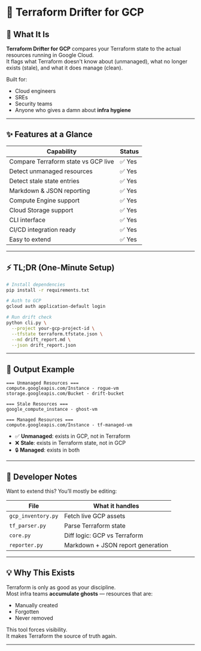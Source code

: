# 🚨 Terraform Drifter for GCP
## 🧠 What It Is

**Terraform Drifter for GCP** compares your Terraform state to the actual resources running in Google Cloud.  
It flags what Terraform doesn't know about (unmanaged), what no longer exists (stale), and what it does manage (clean).

Built for:
- Cloud engineers
- SREs
- Security teams
- Anyone who gives a damn about **infra hygiene**

---

## ✨ Features at a Glance

| Capability                          | Status    |
|-------------------------------------|-----------|
| Compare Terraform state vs GCP live | ✅ Yes     |
| Detect unmanaged resources          | ✅ Yes     |
| Detect stale state entries          | ✅ Yes     |
| Markdown & JSON reporting           | ✅ Yes     |
| Compute Engine support              | ✅ Yes     |
| Cloud Storage support               | ✅ Yes     |
| CLI interface                       | ✅ Yes     |
| CI/CD integration ready             | ✅ Yes     |
| Easy to extend                      | ✅ Yes     |

---

## ⚡ TL;DR (One-Minute Setup)

```bash
# Install dependencies
pip install -r requirements.txt

# Auth to GCP
gcloud auth application-default login

# Run drift check
python cli.py \
  --project your-gcp-project-id \
  --tfstate terraform.tfstate.json \
  --md drift_report.md \
  --json drift_report.json
```

---

## 🧪 Output Example

```
=== Unmanaged Resources ===
compute.googleapis.com/Instance - rogue-vm
storage.googleapis.com/Bucket - drift-bucket

=== Stale Resources ===
google_compute_instance - ghost-vm

=== Managed Resources ===
compute.googleapis.com/Instance - tf-managed-vm
```

- ✅ **Unmanaged**: exists in GCP, not in Terraform
- ❌ **Stale**: exists in Terraform state, not in GCP
- 🔒 **Managed**: exists in both

---

## 🔧 Developer Notes

Want to extend this? You’ll mostly be editing:

| File                     | What it handles                          |
|--------------------------|-------------------------------------------|
| `gcp_inventory.py`       | Fetch live GCP assets                     |
| `tf_parser.py`           | Parse Terraform state                     |
| `core.py`                | Diff logic: GCP vs Terraform              |
| `reporter.py`            | Markdown + JSON report generation         |

---

## 💡 Why This Exists

Terraform is only as good as your discipline.  
Most infra teams **accumulate ghosts** — resources that are:
- Manually created
- Forgotten
- Never removed

This tool forces visibility.  
It makes Terraform the source of truth again.

---

